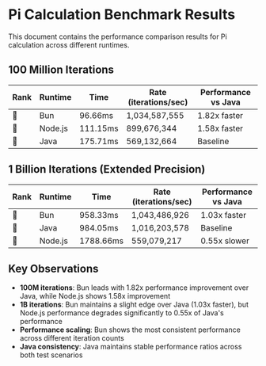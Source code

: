 # Pi Calculation Benchmark Results

This document contains the performance comparison results for Pi calculation across different runtimes.

## 100 Million Iterations

| Rank | Runtime | Time | Rate (iterations/sec) | Performance vs Java |
|------|---------|------|----------------------|-------------------|
| 🥇 | Bun | 96.66ms | 1,034,587,555 | 1.82x faster |
| 🥈 | Node.js | 111.15ms | 899,676,344 | 1.58x faster |
| 🥉 | Java | 175.71ms | 569,132,664 | Baseline |

## 1 Billion Iterations (Extended Precision)

| Rank | Runtime | Time | Rate (iterations/sec) | Performance vs Java |
|------|---------|------|----------------------|-------------------|
| 🥇 | Bun | 958.33ms | 1,043,486,926 | 1.03x faster |
| 🥈 | Java | 984.05ms | 1,016,203,578 | Baseline |
| 🥉 | Node.js | 1788.66ms | 559,079,217 | 0.55x slower |

## Key Observations

- **100M iterations**: Bun leads with 1.82x performance improvement over Java, while Node.js shows 1.58x improvement
- **1B iterations**: Bun maintains a slight edge over Java (1.03x faster), but Node.js performance degrades significantly to 0.55x of Java's performance
- **Performance scaling**: Bun shows the most consistent performance across different iteration counts
- **Java consistency**: Java maintains stable performance ratios across both test scenarios
